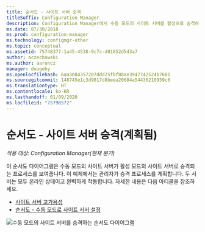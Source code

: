 ```yaml
---
title: 순서도 - 사이트 서버 승격
titleSuffix: Configuration Manager
description: Configuration Manager에서 수동 모드의 사이트 서버를 활성으로 승격하는 방법의 순서도 다이어그램입니다.
ms.date: 07/30/2018
ms.prod: configuration-manager
ms.technology: configmgr-other
ms.topic: conceptual
ms.assetid: 75748377-1a45-4538-9c7c-d81852d5d3a7
author: aczechowski
ms.author: aaroncz
manager: dougeby
ms.openlocfilehash: 6aa3084357207ddd25fbf88ae3947742524b7601
ms.sourcegitcommit: 148745e1c3d9817d8beea20684a54436210959c6
ms.translationtype: HT
ms.contentlocale: ko-KR
ms.lasthandoff: 01/09/2020
ms.locfileid: "75798572"
---
```

# <a name="flowchart---promote-site-server-planned"></a>순서도 - 사이트 서버 승격(계획됨)

*적용 대상: Configuration Manager(현재 분기)*

이 순서도 다이어그램은 수동 모드의 사이트 서버가 활성 모드의 사이트 서버로 승격되는 프로세스를 보여줍니다. 이 예제에서는 관리자가 승격 프로세스를 계획합니다. 두 서버는 모두 온라인 상태이고 완벽하게 작동합니다. 자세한 내용은 다음 아티클을 참조하세요.  
- [사이트 서버 고가용성](/sccm/core/servers/deploy/configure/site-server-high-availability)  
- [순서도 - 수동 모드로 사이트 서버 설정](/sccm/core/servers/deploy/configure/passive-site-server-flowchart)

![수동 모드의 사이트 서버를 승격하는 순서도 다이어그램](media/promote-site-server.png)
